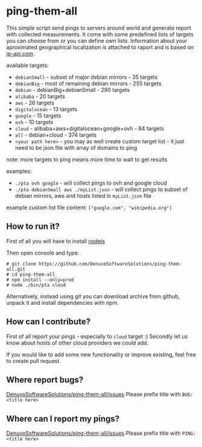 # ping-them-all

This simple script send pings to servers around world and generate report with collected measurements.
It come with some predefined lists of targets you can choose from or you can define own lists.
Information about your aproximated geographical localization is attached to raport and is based on [ip-api.com](http://ip-api.com).

available targets:
  * `debianSmall` - subset of major debian mirrors - 35 targets
  * `debianBig` - most of remaining debian mirrors - 255 targets
  * `debian` - debianBig+debianSmall - 290 targets
  * `alibaba` - 20 targets
  * `aws` - 26 targets
  * `digitalocean` - 13 targets
  * `google` - 15 targets
  * `ovh` - 10 targets
  * `cloud` - alibaba+aws+digitalocean+google+ovh - 84 targets
  * `all` - debian+cloud - 374 targets
  * `<your path here>` - you may as well create custom target list - it just need to be json file with array of domains to ping


note: more targets to ping means more time to wait to get results

examples:
  * `./pta ovh google` - will collect pings to ovh and google cloud
  * `./pta debianSmall aws ./myList.json` - will collect pings to subset of debian mirrors, aws and hosts listed in `myList.json` file

example custom list file content: `["google.com", "wikipedia.org"]`

## How to run it?

First of all you will have to install [nodejs](https://nodejs.org/en/download/)

Then open console and type:
```
# git clone https://github.com/DenuvoSoftwareSolutions/ping-them-all.git
# cd ping-them-all
# npm install --only=prod
# node ./bin/pta cloud
```

Alternatively, instead using git you can download archive from github, unpack it and install dependencies with npm.

## How can I contribute?

First of all report your pings - especially to `cloud` target :)
Secondly let us know about hosts of other cloud providers we could add.

If you would like to add some new functionality or improve existing, feel free to create pull request.

## Where report bugs?

[DenuvoSoftwareSolutions/ping-them-all/issues](https://github.com/DenuvoSoftwareSolutions/ping-them-all/issues)
Please prefix title with `BUG: <title here>`

## Where can I report my pings?

[DenuvoSoftwareSolutions/ping-them-all/issues](https://github.com/DenuvoSoftwareSolutions/ping-them-all/issues)
Please prefix title with `PING: <title here>`
